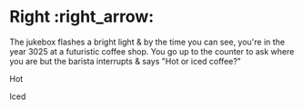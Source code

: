 <h1>Right :right_arrow:</h1>

<p>The jukebox flashes a bright light & by the time you can see, you're in the year 3025 at a futuristic coffee shop. You go up to the counter to ask where you are but the barista interrupts & says "Hot or iced coffee?"</p>

<p>Hot</p>

<p>Iced</p>